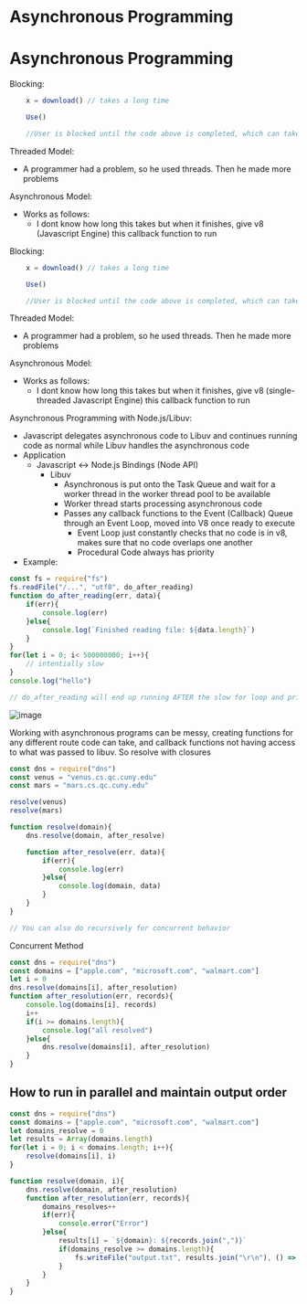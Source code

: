 # Asynchronous Programming
# Asynchronous Programming
Blocking:
```js
    x = download() // takes a long time

    Use()

    //User is blocked until the code above is completed, which can take a long time!
```

Threaded Model:
- A programmer had a problem, so he used threads. Then he made more problems

Asynchronous Model:
- Works as follows:
    - I dont know how long this takes but when it finishes, give v8 (Javascript Engine) this callback function to run


Blocking:
```js
    x = download() // takes a long time

    Use()

    //User is blocked until the code above is completed, which can take a long time!
```

Threaded Model:
- A programmer had a problem, so he used threads. Then he made more problems

Asynchronous Model:
- Works as follows:
    - I dont know how long this takes but when it finishes, give v8 (single-threaded Javascript Engine) this callback function to run

Asynchronous Programming with Node.js/Libuv:
- Javascript delegates asynchronous code to Libuv and continues running code as normal while Libuv handles the asynchronous code
- Application
    - Javascript <-> Node.js Bindings (Node API)
        - Libuv
            - Asynchronous is put onto the Task Queue and wait for a worker thread in the worker thread pool to be available
            - Worker thread starts processing asynchronous code
            - Passes any callback functions to the Event (Callback) Queue through an Event Loop, moved into V8 once ready to execute
                - Event Loop just constantly checks that no code is in v8, makes sure that no code overlaps one another
                - Procedural Code always has priority
- Example:
```javascript
const fs = require("fs")
fs.readFile("/...", "utf8", do_after_reading)
function do_after_reading(err, data){
    if(err){
        console.log(err)
    }else{
        console.log(`Finished reading file: ${data.length}`)
    }
}
for(let i = 0; i< 500000000; i++){
    // intentially slow
}
console.log("hello")

// do_after_reading will end up running AFTER the slow for loop and print statement since v8 has code
```
![image](https://miro.medium.com/v2/resize:fit:1400/format:webp/1*rWGbyCbcJTKI-m3ZEDhCaA.png)

Working with asynchronous programs can be messy, creating functions for any different route code can take, and callback functions not having access to what was passed to libuv. So resolve with closures
```javascript
const dns = require("dns")
const venus = "venus.cs.qc.cuny.edu"
const mars = "mars.cs.qc.cuny.edu"

resolve(venus)
resolve(mars)

function resolve(domain){
    dns.resolve(domain, after_resolve)

    function after_resolve(err, data){
        if(err){
            console.log(err)
        }else{
            console.log(domain, data)
        }
    }
}

// You can also do recursively for concurrent behavior
```
Concurrent Method
```javascript
const dns = require("dns")
const domains = ["apple.com", "microsoft.com", "walmart.com"]
let i = 0
dns.resolve(domains[i], after_resolution)
function after_resolution(err, records){
    console.log(domains[i], records)
    i++
    if(i >= domains.length){
        console.log("all resolved")
    }else{
        dns.resolve(domains[i], after_resolution)
    }
}
```

## How to run in parallel and maintain output order
```js
const dns = require("dns")
const domains = ["apple.com", "microsoft.com", "walmart.com"]
let domains_resolve = 0
let results = Array(domains.length)
for(let i = 0; i < domains.length; i++){
    resolve(domains[i], i)
}

function resolve(domain, i){
    dns.resolve(domain, after_resolution)
    function after_resolution(err, records){
        domains_resolves++
        if(err){
            console.error("Error")
        }else{
            results[i] = `${domain}: ${records.join(",")}`
            if(domains_resolve >= domains.length){
                fs.writeFile("output.txt", results.join("\r\n"), () => console.log("done"))
            }
        }
    }
}
```